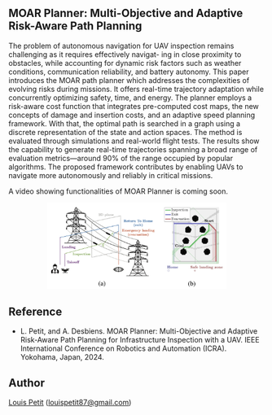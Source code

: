 ## MOAR Planner: Multi-Objective and Adaptive Risk-Aware Path Planning

The problem of autonomous navigation for UAV inspection remains challenging as it requires effectively navigat- ing in close proximity to obstacles, while accounting for dynamic risk factors such as weather conditions, communication reliability, and battery autonomy. This paper introduces the MOAR path planner which addresses the complexities of evolving risks during missions. It offers real-time trajectory adaptation while concurrently optimizing safety, time, and energy. The planner employs a risk-aware cost function that integrates pre-computed cost maps, the new concepts of damage and insertion costs, and an adaptive speed planning framework. With that, the optimal path is searched in a graph using a discrete representation of the state and action spaces. The method is evaluated through simulations and real-world flight tests. The results show the capability to generate real-time trajectories spanning a broad range of evaluation metrics—around 90% of the range occupied by popular algorithms. The proposed framework contributes by enabling UAVs to navigate more autonomously and reliably in critical missions.

A video showing functionalities of MOAR Planner is coming soon.

<p align="center">
  <img src="method.png" alt="Method" width="70%"/>
</p>

## Reference

- L. Petit, and A. Desbiens. MOAR Planner: Multi-Objective and Adaptive Risk-Aware Path Planning for Infrastructure Inspection with a UAV. IEEE International Conference on Robotics and Automation (ICRA). Yokohama, Japan, 2024. 

## Author

[Louis Petit](https://github.com/lopetit) (louispetit87@gmail.com)
